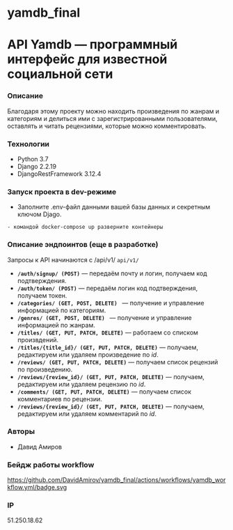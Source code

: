 # yamdb_final
# API Yamdb — программный интерфейс для известной социальной сети
### Описание
Благодаря этому проекту можно находить произведения по жанрам и категориям и делиться ими с зарегистрированными пользователями, оставлять и читать рецензиями, которые можно комментировать.
### Технологии
- Python 3.7
- Django 2.2.19
- DjangoRestFramework 3.12.4
### Запуск проекта в dev-режиме
- Заполните .env-файл данными вашей базы данных и секретным ключом Djago.
```
- командой docker-compose up разверните контейнеры
```

### Описание эндпоинтов (еще в разработке)
Запросы к API начинаются с /api/v1/ ```api/v1/```

- **```/auth/signup/ (POST)```** — передаём почту и логин, получаем код подтверждения.
- **```/auth/token/ (POST)```** — передаём логин код подтверждения, получаем токен.
- **```/categories/ (GET, POST, DELETE) ```** — получение и управление информацией по категориям.
- **```/genres/ (GET, POST, DELETE) ```** — получение и управление информацией по жанрам.
- **```/titles/ (GET, PUT, PATCH, DELETE)```** — работаем со списком произвдений. 
- **```/titles/{title_id}/ (GET, PUT, PATCH, DELETE)```** — получаем, редактируем или удаляем произведение по *id*.
- **```/reviews/ (GET, PUT, PATCH, DELETE)```** — получаем список рецензий по произведению. 
- **```/reviews/{review_id}/ (GET, PUT, PATCH, DELETE)```** — получаем, редактируем или удаляем рецензию по *id*.
- **```/comments/ (GET, PUT, PATCH, DELETE)```** — получаем список комментариев по рецензии. 
- **```/reviews/{review_id}/ (GET, PUT, PATCH, DELETE)```** — получаем, редактируем или удаляем комментарий по *id*.
### Авторы
- Давид Амиров
### Бейдж работы workflow
https://github.com/DavidAmirov/yamdb_final/actions/workflows/yamdb_workflow.yml/badge.svg
### IP
51.250.18.62
